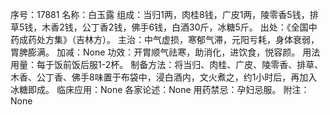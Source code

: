 序号：17881
名称：白玉露
组成：当归1两，肉桂8钱，广皮1两，陵零香5钱，排草5钱，木香2钱，公丁香2钱，佛手6钱，白酒30斤，冰糖5斤。
出处：《全国中药成药处方集》（吉林方）。
主治：中气虚损，寒郁气滞，元阳亏耗，身体衰弱，胃脾膨满。
加减：None
功效：开胃顺气祛寒，助消化，进饮食，悦容颜。
用法用量：每于饭前饭后服1-2杯。
制备方法：将当归、肉桂、广皮、陵零香、排草、木香、公丁香、佛手8味置于布袋中，浸白酒内，文火煮之，约1小时后，再加入冰糖即成。
临床应用：None
各家论述：None
用药禁忌：孕妇忌服。
附注：None
